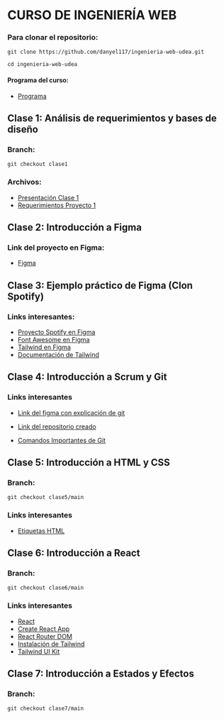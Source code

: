 # CURSO DE INGENIERÍA WEB

### Para clonar el repositorio:

`git clone https://github.com/danyel117/ingenieria-web-udea.git`

`cd ingenieria-web-udea`

#### Programa del curso:

- [Programa](https://github.com/danyel117/ingenieria-web-udea/blob/programa/Ingenier%C3%ADa%20Web.xlsx)

## Clase 1: Análisis de requerimientos y bases de diseño

### Branch:

`git checkout clase1`

### Archivos:

- [Presentación Clase 1](https://github.com/danyel117/ingenieria-web-udea/blob/clase1/Clase%201%20-%20An%C3%A1lisis%20de%20Requerimientos%20y%20fundamentos%20de%20dise%C3%B1o.pdf)
- [Requerimientos Proyecto 1](https://github.com/danyel117/ingenieria-web-udea/blob/clase1/Proyecto%201.pdf)

## Clase 2: Introducción a Figma

### Link del proyecto en Figma:

- [Figma](https://www.figma.com/file/OXr1sAvtpYU1MVojbpOVfe/Primeros-pasos-Figma?node-id=0%3A1)

## Clase 3: Ejemplo práctico de Figma (Clon Spotify)

### Links interesantes:

- [Proyecto Spotify en Figma](https://www.figma.com/file/7xTzaxor2FTQwExbJ6PFzs/Clon-Spotify?node-id=0%3A1)
- [Font Awesome en Figma](https://www.figma.com/community/file/836278983960849574)
- [Tailwind en Figma](https://www.figma.com/community/file/958383439532195363)
- [Documentación de Tailwind](https://tailwindcss.com/docs)

## Clase 4: Introducción a Scrum y Git

### Links interesantes

- [Link del figma con explicación de git](https://www.figma.com/file/nGxv1iKGPjbOQv6MW5B9bi/Git-y-Scrum?node-id=0%3A1)
- [Link del repositorio creado](https://github.com/danyel117/repositorio-ejemplo-explicacion-git)

- [Comandos Importantes de Git](https://github.com/danyel117/ingenieria-web-udea/blob/main/comandos_importantes_git.md)

## Clase 5: Introducción a HTML y CSS

### Branch:

`git checkout clase5/main`

### Links interesantes

- [Etiquetas HTML](https://www.w3schools.com/TAGS/default.ASP)

## Clase 6: Introducción a React

### Branch:

`git checkout clase6/main`

### Links interesantes

- [React](https://es.reactjs.org/)
- [Create React App](https://create-react-app.dev/)
- [React Router DOM](https://reactrouter.com/docs/en/v6/getting-started/overview)
- [Instalación de Tailwind](https://tailwindcss.com/docs/guides/create-react-app)
- [Tailwind UI Kit](https://tailwinduikit.com/components/webapp/master_layout/sidebar_layout)

## Clase 7: Introducción a Estados y Efectos

### Branch:

`git checkout clase7/main`
